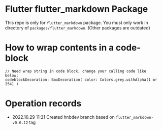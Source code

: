 # Flutter flutter_markdown Package

This repo is only for `flutter_markdown` package. You must only work in
directory of `packages/flutter_markdown`. (Other packages are outdated)


# How to wrap contents in a code-block

```
// Need wrap string in code block, change your calling code like below:
codeblockDecoration: BoxDecoration( color: Colors.grey.withAlpha(1 or 254) )
```


# Operation records

* 2022.10.29 11:21 Created hnbdev branch based on `flutter_markdown-v0.6.12` tag
